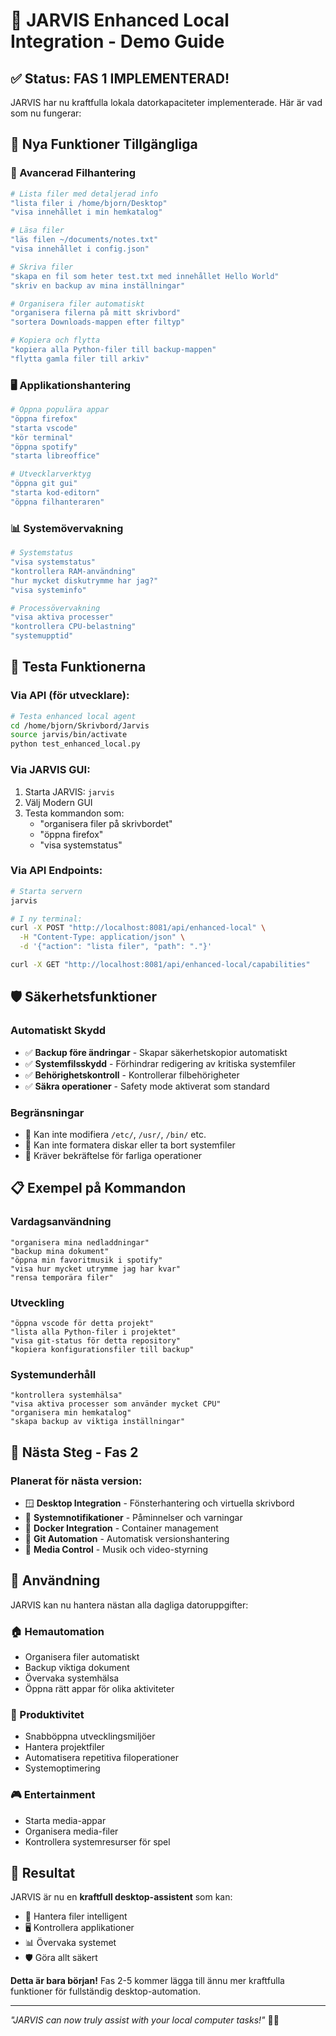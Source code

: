 # 🚀 JARVIS Enhanced Local Integration - Demo Guide

## ✅ Status: FAS 1 IMPLEMENTERAD!

JARVIS har nu kraftfulla lokala datorkapaciteter implementerade. Här är vad som nu fungerar:

## 🎯 Nya Funktioner Tillgängliga

### 📁 Avancerad Filhantering
```bash
# Lista filer med detaljerad info
"lista filer i /home/bjorn/Desktop"
"visa innehållet i min hemkatalog"

# Läsa filer
"läs filen ~/documents/notes.txt"
"visa innehållet i config.json"

# Skriva filer  
"skapa en fil som heter test.txt med innehållet Hello World"
"skriv en backup av mina inställningar"

# Organisera filer automatiskt
"organisera filerna på mitt skrivbord"
"sortera Downloads-mappen efter filtyp"

# Kopiera och flytta
"kopiera alla Python-filer till backup-mappen"
"flytta gamla filer till arkiv"
```

### 🖥️ Applikationshantering
```bash
# Öppna populära appar
"öppna firefox"
"starta vscode" 
"kör terminal"
"öppna spotify"
"starta libreoffice"

# Utvecklarverktyg
"öppna git gui"
"starta kod-editorn"
"öppna filhanteraren"
```

### 📊 Systemövervakning
```bash
# Systemstatus
"visa systemstatus"
"kontrollera RAM-användning"
"hur mycket diskutrymme har jag?"
"visa systeminfo"

# Processövervakning
"visa aktiva processer"
"kontrollera CPU-belastning"
"systemupptid"
```

## 🧪 Testa Funktionerna

### Via API (för utvecklare):
```bash
# Testa enhanced local agent
cd /home/bjorn/Skrivbord/Jarvis
source jarvis/bin/activate
python test_enhanced_local.py
```

### Via JARVIS GUI:
1. Starta JARVIS: `jarvis`
2. Välj Modern GUI
3. Testa kommandon som:
   - "organisera filer på skrivbordet"
   - "öppna firefox"
   - "visa systemstatus"

### Via API Endpoints:
```bash
# Starta servern
jarvis

# I ny terminal:
curl -X POST "http://localhost:8081/api/enhanced-local" \
  -H "Content-Type: application/json" \
  -d '{"action": "lista filer", "path": "."}'

curl -X GET "http://localhost:8081/api/enhanced-local/capabilities"
```

## 🛡️ Säkerhetsfunktioner

### Automatiskt Skydd
- ✅ **Backup före ändringar** - Skapar säkerhetskopior automatiskt
- ✅ **Systemfilsskydd** - Förhindrar redigering av kritiska systemfiler
- ✅ **Behörighetskontroll** - Kontrollerar filbehörigheter
- ✅ **Säkra operationer** - Safety mode aktiverat som standard

### Begränsningar
- 🚫 Kan inte modifiera `/etc/`, `/usr/`, `/bin/` etc.
- 🚫 Kan inte formatera diskar eller ta bort systemfiler
- 🚫 Kräver bekräftelse för farliga operationer

## 📋 Exempel på Kommandon

### Vardagsanvändning
```
"organisera mina nedladdningar"
"backup mina dokument"
"öppna min favoritmusik i spotify"
"visa hur mycket utrymme jag har kvar"
"rensa temporära filer"
```

### Utveckling
```
"öppna vscode för detta projekt"
"lista alla Python-filer i projektet"
"visa git-status för detta repository"
"kopiera konfigurationsfiler till backup"
```

### Systemunderhåll
```
"kontrollera systemhälsa"
"visa aktiva processer som använder mycket CPU"
"organisera min hemkatalog"
"skapa backup av viktiga inställningar"
```

## 🎯 Nästa Steg - Fas 2

### Planerat för nästa version:
- 🪟 **Desktop Integration** - Fönsterhantering och virtuella skrivbord
- 🔔 **Systemnotifikationer** - Påminnelser och varningar
- 🐳 **Docker Integration** - Container management
- 🔄 **Git Automation** - Automatisk versionshantering
- 🎵 **Media Control** - Musik och video-styrning

## 🚀 Användning

JARVIS kan nu hantera nästan alla dagliga datoruppgifter:

### 🏠 Hemautomation
- Organisera filer automatiskt
- Backup viktiga dokument
- Övervaka systemhälsa
- Öppna rätt appar för olika aktiviteter

### 💼 Produktivitet
- Snabböppna utvecklingsmiljöer
- Hantera projektfiler
- Automatisera repetitiva filoperationer
- Systemoptimering

### 🎮 Entertainment
- Starta media-appar
- Organisera media-filer
- Kontrollera systemresurser för spel

## 🎉 Resultat

JARVIS är nu en **kraftfull desktop-assistent** som kan:
- 📁 Hantera filer intelligent
- 🖥️ Kontrollera applikationer  
- 📊 Övervaka systemet
- 🛡️ Göra allt säkert

**Detta är bara början!** Fas 2-5 kommer lägga till ännu mer kraftfulla funktioner för fullständig desktop-automation.

---

*"JARVIS can now truly assist with your local computer tasks!"* 🤖✨

